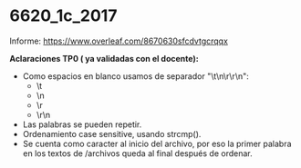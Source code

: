 # 6620_1c_2017

Informe: https://www.overleaf.com/8670630sfcdvtgcrqqx

<b>Aclaraciones TP0 ( ya validadas con el docente):</b>
<ul>
  <li>Como espacios en blanco usamos de separador "\t\n\r\r\n":
    <ul>
      <li>\t</li>
      <li>\n</li>
      <li>\r</li>
      <li>\r\n</li>
    </ul>
  </li>
  <li>Las palabras se pueden repetir.</li>
  <li>Ordenamiento case sensitive, usando strcmp().</li>
  <li>Se cuenta como caracter al inicio del archivo, por eso la primer palabra en los textos de /archivos queda al final después de ordenar.</li>
</ul>
